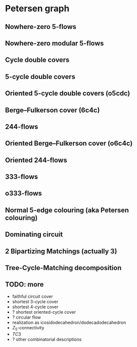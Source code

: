 # Petersen graph

## Nowhere-zero 5-flows

## Nowhere-zero modular 5-flows

## Cycle double covers

## 5-cycle double covers

## Oriented 5-cycle double covers (o5cdc)

## Berge&ndash;Fulkerson cover (6c4c)

## 244-flows

## Oriented Berge&ndash;Fulkerson cover (o6c4c)

## Oriented 244-flows

## 333-flows

## o333-flows

## Normal 5-edge colouring (aka Petersen colouring)

## Dominating circuit

## 2 Bipartizing Matchings (actually 3)

## Tree-Cycle-Matching decomposition

## TODO: more

- faithful circuit cover
- shortest 3-cycle cover
- shortest 4-cycle cover
- ? shortest oriented-cycle cover
- ? circular flow
- realization as icosidodecahedron/dodecadodecahedron
- $Z_5$-connectivity
- $TC3$
- ? other combinatorial descriptions
